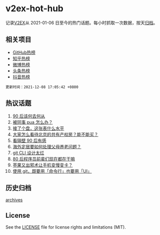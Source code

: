 # v2ex-hot-hub

 记录[V2EX](https://www.v2ex.com/)从 2021-01-06 日至今的热门话题。每小时抓取一次数据，按天[归档](archives)。
 
 ## 相关项目

- [GitHub热榜](https://github.com/snaildev/github-hot-hub)
- [知乎热榜](https://github.com/snaildev/zhihu-hot-hub)
- [微博热榜](https://github.com/snaildev/weibo-hot-hub)
- [头条热榜](https://github.com/snaildev/toutiao-hot-hub)
- [抖音热榜](https://github.com/snaildev/douyin-hot-hub)


 `更新时间：2021-12-08 17:05:42 +0800`

## 热议话题

1. [90 后该何去何从](https://www.v2ex.com/t/820774)
1. [被同事 pua 怎么办？](https://www.v2ex.com/t/820803)
1. [接了个盘，这张表什么水平](https://www.v2ex.com/t/820687)
1. [大家怎么看待北京的共有产权房？能不能买？](https://www.v2ex.com/t/820678)
1. [看隔壁 90 后有感](https://www.v2ex.com/t/820799)
1. [海外定居要如何处理父母养老问题？](https://www.v2ex.com/t/820773)
1. [git CLI 设计太烂](https://www.v2ex.com/t/820770)
1. [80 后程序员前辈们现在都在干嘛](https://www.v2ex.com/t/820739)
1. [苹果又出邪术让手机变慢变卡？](https://www.v2ex.com/t/820787)
1. [使用 git，既要用「命令行」也要用「UI」](https://www.v2ex.com/t/820776)

## 历史归档

[archives](archives)

## License

See the [LICENSE](LICENSE) file for license rights and limitations (MIT).
